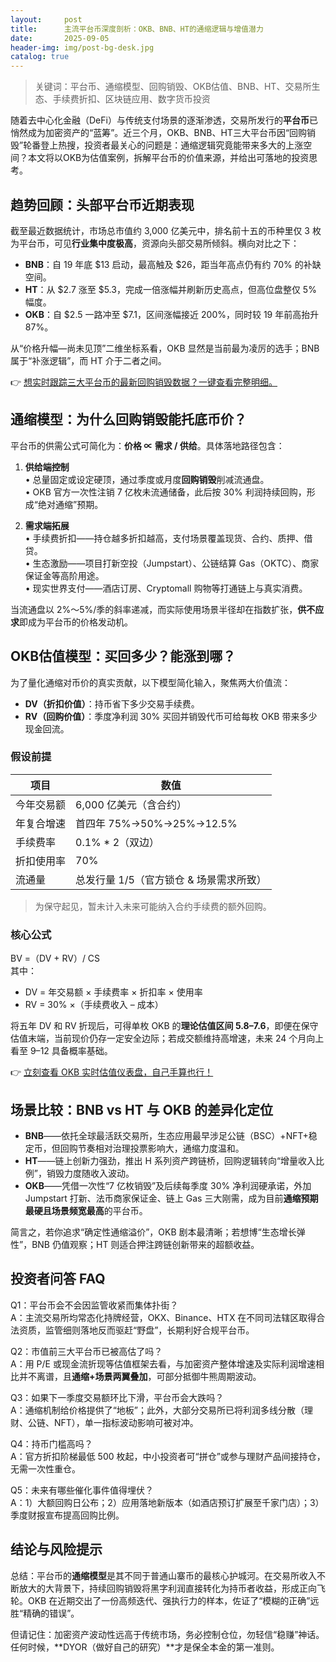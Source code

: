 ```yaml
---
layout:     post
title:      主流平台币深度剖析：OKB、BNB、HT的通缩逻辑与增值潜力
date:       2025-09-05
header-img: img/post-bg-desk.jpg
catalog: true
---
```


> 关键词：平台币、通缩模型、回购销毁、OKB估值、BNB、HT、交易所生态、手续费折扣、区块链应用、数字货币投资

随着去中心化金融（DeFi）与传统支付场景的逐渐渗透，交易所发行的**平台币**已悄然成为加密资产的“蓝筹”。近三个月，OKB、BNB、HT三大平台币因“回购销毁”轮番登上热搜，投资者最关心的问题是：通缩逻辑究竟能带来多大的上涨空间？本文将以OKB为估值案例，拆解平台币的价值来源，并给出可落地的投资思考。

## 趋势回顾：头部平台币近期表现

截至最近数据统计，市场总市值约 3,000 亿美元中，排名前十五的币种里仅 3 枚为平台币，可见**行业集中度极高**，资源向头部交易所倾斜。横向对比之下：

- **BNB**：自 19 年底 $13 启动，最高触及 $26，距当年高点仍有约 70% 的补缺空间。  
- **HT**：从 $2.7 涨至 $5.3，完成一倍涨幅并刷新历史高点，但高位盘整仅 5% 幅度。  
- **OKB**：自 $2.5 一路冲至 $7.1，区间涨幅接近 200%，同时较 19 年前高抬升 87%。  

从“价格升幅—尚未见顶”二维坐标系看，OKB 显然是当前最为凌厉的选手；BNB 属于“补涨逻辑”，而 HT 介于二者之间。

👉 [想实时跟踪三大平台币的最新回购销毁数据？一键查看完整明细。](https://okxdog.com/)

## 通缩模型：为什么回购销毁能托底币价？

平台币的供需公式可简化为：**价格 ∝ 需求 / 供给**。具体落地路径包含：

1. **供给端控制**  
   • 总量固定或设定硬顶，通过季度或月度**回购销毁**削减流通盘。  
   • OKB 官方一次性注销 7 亿枚未流通储备，此后按 30% 利润持续回购，形成“绝对通缩”预期。

2. **需求端拓展**  
   • 手续费折扣——持仓越多折扣越高，支付场景覆盖现货、合约、质押、借贷。  
   • 生态激励——项目打新空投（Jumpstart）、公链结算 Gas（OKTC）、商家保证金等高阶用途。  
   • 现实世界支付——酒店订房、Cryptomall 购物等打通链上与真实消费。

当流通盘以 2%～5%/季的斜率递减，而实际使用场景半径却在指数扩张，**供不应求**即成为平台币的价格发动机。

## OKB估值模型：买回多少？能涨到哪？

为了量化通缩对币价的真实贡献，以下模型简化输入，聚焦两大价值流：

- **DV（折扣价值）**：持币省下多少交易手续费。  
- **RV（回购价值）**：季度净利润 30% 买回并销毁代币可给每枚 OKB 带来多少现金回流。  

### 假设前提

| 项目          | 数值                                    |
|---------------|-----------------------------------------|
| 今年交易额    | 6,000 亿美元（含合约）                  |
| 年复合增速    | 首四年 75%→50%→25%→12.5%                |
| 手续费率      | 0.1% * 2（双边）                        |
| 折扣使用率    | 70%                                     |
| 流通量        | 总发行量 1/5（官方锁仓 & 场景需求所致） |

> 为保守起见，暂未计入未来可能纳入合约手续费的额外回购。

### 核心公式

BV =（DV + RV）/ CS  
其中：

- DV = 年交易额 × 手续费率 × 折扣率 × 使用率  
- RV = 30% ×（手续费收入 – 成本）  

将五年 DV 和 RV 折现后，可得单枚 OKB 的**理论估值区间 $5.8–$7.6**，即便在保守估值末端，当前现价仍存一定安全边际；若成交额维持高增速，未来 24 个月向上看至 $9–$12 具备概率基础。

👉 [立刻查看 OKB 实时估值仪表盘，自己手算也行！](https://okxdog.com/)

## 场景比较：BNB vs HT 与 OKB 的差异化定位

- **BNB**——依托全球最活跃交易所，生态应用最早涉足公链（BSC）+NFT+稳定币，但回购节奏相对治理投票影响大，通缩力度温和。  
- **HT**——链上创新力强劲，推出 H 系列资产跨链桥，回购逻辑转向“增量收入比例”，销毁力度随收入波动。  
- **OKB**——凭借一次性“7 亿枚销毁”及后续每季度 30% 净利润硬承诺，外加 Jumpstart 打新、法币商家保证金、链上 Gas 三大刚需，成为目前**通缩预期最硬且场景频宽最高**的平台币。

简言之，若你追求“确定性通缩溢价”，OKB 剧本最清晰；若想博“生态增长弹性”，BNB 仍值观察；HT 则适合押注跨链创新带来的超额收益。

## 投资者问答 FAQ

Q1：平台币会不会因监管收紧而集体扑街？  
A：主流交易所均常态化持牌经营，OKX、Binance、HTX 在不同司法辖区取得合法资质，监管细则落地反而驱赶“野盘”，长期利好合规平台币。

Q2：市值前三大平台币已被高估了吗？  
A：用 P/E 或现金流折现等估值框架去看，与加密资产整体增速及实际利润增速相比并不离谱，且**通缩+场景两翼叠加**，可部分抵御牛熊周期波动。

Q3：如果下一季度交易额环比下滑，平台币会大跌吗？  
A：通缩机制给价格提供了“地板”；此外，大部分交易所已将利润多线分散（理财、公链、NFT），单一指标波动影响可被对冲。

Q4：持币门槛高吗？  
A：官方折扣阶梯最低 500 枚起，中小投资者可“拼仓”或参与理财产品间接持仓，无需一次性重仓。

Q5：未来有哪些催化事件值得埋伏？  
A：1）大额回购日公布；2）应用落地新版本（如酒店预订扩展至千家门店）；3）季度财报宣布提高回购比例。

## 结论与风险提示

总结：平台币的**通缩模型**是其不同于普通山寨币的最核心护城河。在交易所收入不断放大的大背景下，持续回购销毁将黑字利润直接转化为持币者收益，形成正向飞轮。OKB 在近期交出了一份高频迭代、强执行力的样本，佐证了“模糊的正确”远胜“精确的错误”。

但请记住：加密资产波动性远高于传统市场，务必控制仓位，勿轻信“稳赚”神话。任何时候，**DYOR（做好自己的研究）**才是保全本金的第一准则。